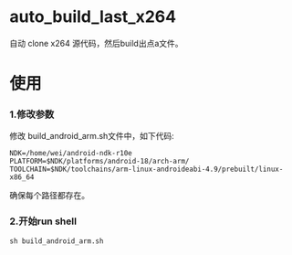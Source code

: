 # auto_build_last_x264
自动 clone x264 源代码，然后build出点a文件。

# 使用
###  1.修改参数
修改 build_android_arm.sh文件中，如下代码:

```
NDK=/home/wei/android-ndk-r10e
PLATFORM=$NDK/platforms/android-18/arch-arm/
TOOLCHAIN=$NDK/toolchains/arm-linux-androideabi-4.9/prebuilt/linux-x86_64
```
确保每个路径都存在。


### 2.开始run shell
```
sh build_android_arm.sh
```
